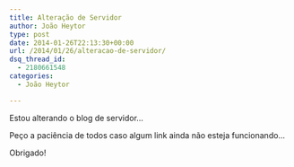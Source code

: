 ```yaml
---
title: Alteração de Servidor
author: João Heytor
type: post
date: 2014-01-26T22:13:30+00:00
url: /2014/01/26/alteracao-de-servidor/
dsq_thread_id:
  - 2180661548
categories:
  - João Heytor

---
```

Estou alterando o blog de servidor&#8230;

Peço a paciência de todos caso algum link ainda não esteja funcionando&#8230;

Obrigado!